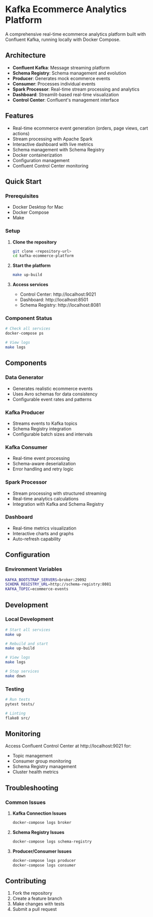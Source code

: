 # Kafka Ecommerce Analytics Platform

A comprehensive real-time ecommerce analytics platform built with Confluent Kafka, running locally with Docker Compose.

## Architecture

- **Confluent Kafka**: Message streaming platform
- **Schema Registry**: Schema management and evolution
- **Producer**: Generates mock ecommerce events
- **Consumer**: Processes individual events
- **Spark Processor**: Real-time stream processing and analytics
- **Dashboard**: Streamlit-based real-time visualization
- **Control Center**: Confluent's management interface

## Features

- Real-time ecommerce event generation (orders, page views, cart actions)
- Stream processing with Apache Spark
- Interactive dashboard with live metrics
- Schema management with Schema Registry
- Docker containerization
- Configuration management
- Confluent Control Center monitoring

## Quick Start

### Prerequisites
- Docker Desktop for Mac
- Docker Compose
- Make

### Setup

1. **Clone the repository**
   ```bash
   git clone <repository-url>
   cd kafka-ecommerce-platform
   ```

2. **Start the platform**
   ```bash
   make up-build
   ```

3. **Access services**
   - Control Center: http://localhost:9021
   - Dashboard: http://localhost:8501
   - Schema Registry: http://localhost:8081

### Component Status
```bash
# Check all services
docker-compose ps

# View logs
make logs
```

## Components

### Data Generator
- Generates realistic ecommerce events
- Uses Avro schemas for data consistency
- Configurable event rates and patterns

### Kafka Producer
- Streams events to Kafka topics
- Schema Registry integration
- Configurable batch sizes and intervals

### Kafka Consumer
- Real-time event processing
- Schema-aware deserialization
- Error handling and retry logic

### Spark Processor
- Stream processing with structured streaming
- Real-time analytics calculations
- Integration with Kafka and Schema Registry

### Dashboard
- Real-time metrics visualization
- Interactive charts and graphs
- Auto-refresh capability

## Configuration

### Environment Variables
```bash
KAFKA_BOOTSTRAP_SERVERS=broker:29092
SCHEMA_REGISTRY_URL=http://schema-registry:8081
KAFKA_TOPIC=ecommerce-events
```

## Development

### Local Development
```bash
# Start all services
make up

# Rebuild and start
make up-build

# View logs
make logs

# Stop services
make down
```

### Testing
```bash
# Run tests
pytest tests/

# Linting
flake8 src/
```

## Monitoring

Access Confluent Control Center at http://localhost:9021 for:
- Topic management
- Consumer group monitoring
- Schema Registry management
- Cluster health metrics

## Troubleshooting

### Common Issues

1. **Kafka Connection Issues**
   ```bash
   docker-compose logs broker
   ```

2. **Schema Registry Issues**
   ```bash
   docker-compose logs schema-registry
   ```

3. **Producer/Consumer Issues**
   ```bash
   docker-compose logs producer
   docker-compose logs consumer
   ```

## Contributing

1. Fork the repository
2. Create a feature branch
3. Make changes with tests
4. Submit a pull request
